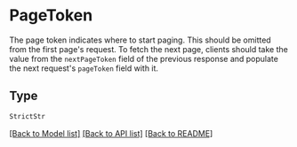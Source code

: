 # PageToken

The page token indicates where to start paging. This should be omitted from the first page's request.
To fetch the next page, clients should take the value from the `nextPageToken` field of the previous response
and populate the next request's `pageToken` field with it.


## Type
```python
StrictStr
```


[[Back to Model list]](../../../../README.md#models-v1-link) [[Back to API list]](../../../../README.md#apis-v1-link) [[Back to README]](../../../../README.md)
